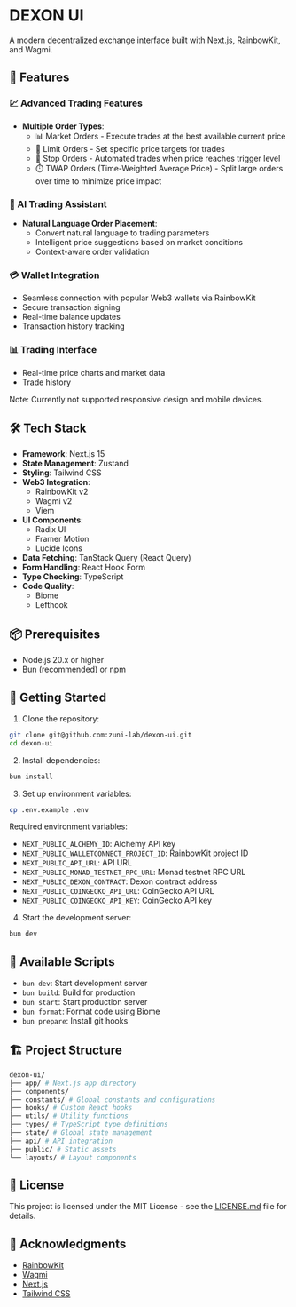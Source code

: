 # DEXON UI

A modern decentralized exchange interface built with Next.js, RainbowKit, and Wagmi.

## 🚀 Features


### 💹 Advanced Trading Features
- **Multiple Order Types**:
  - 📊 Market Orders - Execute trades at the best available current price
  - 🎯 Limit Orders - Set specific price targets for trades
  - 🛑 Stop Orders - Automated trades when price reaches trigger level
  - ⏱️ TWAP Orders (Time-Weighted Average Price) - Split large orders over time to minimize price impact

### 🤖 AI Trading Assistant
- **Natural Language Order Placement**:
  - Convert natural language to trading parameters
  - Intelligent price suggestions based on market conditions
  - Context-aware order validation

### 💳 Wallet Integration
- Seamless connection with popular Web3 wallets via RainbowKit
- Secure transaction signing
- Real-time balance updates
- Transaction history tracking

### 📊 Trading Interface
- Real-time price charts and market data
- Trade history

Note: Currently not supported responsive design and mobile devices.


## 🛠 Tech Stack

- **Framework**: Next.js 15
- **State Management**: Zustand
- **Styling**: Tailwind CSS
- **Web3 Integration**: 
  - RainbowKit v2
  - Wagmi v2
  - Viem
- **UI Components**: 
  - Radix UI
  - Framer Motion
  - Lucide Icons
- **Data Fetching**: TanStack Query (React Query)
- **Form Handling**: React Hook Form
- **Type Checking**: TypeScript
- **Code Quality**: 
  - Biome
  - Lefthook

## 📦 Prerequisites

- Node.js 20.x or higher
- Bun (recommended) or npm

## 🚀 Getting Started

1. Clone the repository:
```bash
git clone git@github.com:zuni-lab/dexon-ui.git
cd dexon-ui
```

2. Install dependencies:
```bash
bun install
```

3. Set up environment variables:
```bash
cp .env.example .env
```


Required environment variables:
- `NEXT_PUBLIC_ALCHEMY_ID`: Alchemy API key
- `NEXT_PUBLIC_WALLETCONNECT_PROJECT_ID`: RainbowKit project ID
- `NEXT_PUBLIC_API_URL`: API URL
- `NEXT_PUBLIC_MONAD_TESTNET_RPC_URL`: Monad testnet RPC URL
- `NEXT_PUBLIC_DEXON_CONTRACT`: Dexon contract address
- `NEXT_PUBLIC_COINGECKO_API_URL`: CoinGecko API URL
- `NEXT_PUBLIC_COINGECKO_API_KEY`: CoinGecko API key

4. Start the development server:
```bash
bun dev
```

## 📝 Available Scripts

- `bun dev`: Start development server
- `bun build`: Build for production
- `bun start`: Start production server
- `bun format`: Format code using Biome
- `bun prepare`: Install git hooks

## 🏗 Project Structure
```bash
dexon-ui/
├── app/ # Next.js app directory
├── components/
├── constants/ # Global constants and configurations
├── hooks/ # Custom React hooks
├── utils/ # Utility functions
├── types/ # TypeScript type definitions
├── state/ # Global state management
├── api/ # API integration
├── public/ # Static assets
└── layouts/ # Layout components
```

## 📄 License

This project is licensed under the MIT License - see the [LICENSE.md](LICENSE.md) file for details.

## 🙏 Acknowledgments

- [RainbowKit](https://www.rainbowkit.com/)
- [Wagmi](https://wagmi.sh/)
- [Next.js](https://nextjs.org/)
- [Tailwind CSS](https://tailwindcss.com/)